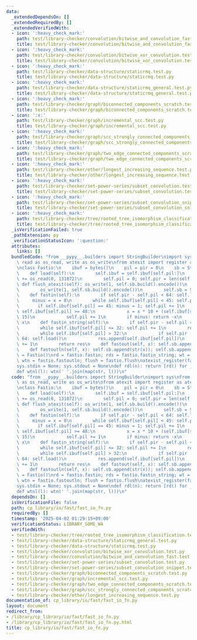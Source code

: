 ```yaml
---
data:
  _extendedDependsOn: []
  _extendedRequiredBy: []
  _extendedVerifiedWith:
  - icon: ':heavy_check_mark:'
    path: test/library-checker/convolution/bitwise_and_convolution_fast.test.py
    title: test/library-checker/convolution/bitwise_and_convolution_fast.test.py
  - icon: ':heavy_check_mark:'
    path: test/library-checker/convolution/bitwise_xor_convolution.test.py
    title: test/library-checker/convolution/bitwise_xor_convolution.test.py
  - icon: ':heavy_check_mark:'
    path: test/library-checker/data-structure/staticrmq.test.py
    title: test/library-checker/data-structure/staticrmq.test.py
  - icon: ':heavy_check_mark:'
    path: test/library-checker/data-structure/staticrmq_general.test.py
    title: test/library-checker/data-structure/staticrmq_general.test.py
  - icon: ':heavy_check_mark:'
    path: test/library-checker/graph/biconnected_components_scratch.test.py
    title: test/library-checker/graph/biconnected_components_scratch.test.py
  - icon: ':x:'
    path: test/library-checker/graph/incremental_scc.test.py
    title: test/library-checker/graph/incremental_scc.test.py
  - icon: ':heavy_check_mark:'
    path: test/library-checker/graph/scc_strongly_connected_components_scratch.test.py
    title: test/library-checker/graph/scc_strongly_connected_components_scratch.test.py
  - icon: ':heavy_check_mark:'
    path: test/library-checker/graph/two_edge_connected_components_scratch.test.py
    title: test/library-checker/graph/two_edge_connected_components_scratch.test.py
  - icon: ':heavy_check_mark:'
    path: test/library-checker/other/longest_increasing_sequence.test.py
    title: test/library-checker/other/longest_increasing_sequence.test.py
  - icon: ':heavy_check_mark:'
    path: test/library-checker/set-power-series/subset_convolution.test.py
    title: test/library-checker/set-power-series/subset_convolution.test.py
  - icon: ':heavy_check_mark:'
    path: test/library-checker/set-power-series/subset_convolution_snippet.test.py
    title: test/library-checker/set-power-series/subset_convolution_snippet.test.py
  - icon: ':heavy_check_mark:'
    path: test/library-checker/tree/rooted_tree_isomorphism_classification.test.py
    title: test/library-checker/tree/rooted_tree_isomorphism_classification.test.py
  _isVerificationFailed: true
  _pathExtension: py
  _verificationStatusIcon: ':question:'
  attributes:
    links: []
  bundledCode: "from __pypy__.builders import StringBuilder\nimport sys\nfrom os import\
    \ read as os_read, write as os_write\nfrom atexit import register as atexist_register\n\
    \nclass Fastio:\n    ibuf = bytes()\n    pil = pir = 0\n    sb = StringBuilder()\n\
    \    def load(self):\n        self.ibuf = self.ibuf[self.pil:]\n        self.ibuf\
    \ += os_read(0, 131072)\n        self.pil = 0; self.pir = len(self.ibuf)\n   \
    \ def flush_atexit(self): os_write(1, self.sb.build().encode())\n    def flush(self):\n\
    \        os_write(1, self.sb.build().encode())\n        self.sb = StringBuilder()\n\
    \    def fastin(self):\n        if self.pir - self.pil < 64: self.load()\n   \
    \     minus = x = 0\n        while self.ibuf[self.pil] < 45: self.pil += 1\n \
    \       if self.ibuf[self.pil] == 45: minus = 1; self.pil += 1\n        while\
    \ self.ibuf[self.pil] >= 48:\n            x = x * 10 + (self.ibuf[self.pil] &\
    \ 15)\n            self.pil += 1\n        if minus: return -x\n        return\
    \ x\n    def fastin_string(self):\n        if self.pir - self.pil < 64: self.load()\n\
    \        while self.ibuf[self.pil] <= 32: self.pil += 1\n        res = bytearray()\n\
    \        while self.ibuf[self.pil] > 32:\n            if self.pir - self.pil <\
    \ 64: self.load()\n            res.append(self.ibuf[self.pil])\n            self.pil\
    \ += 1\n        return res\n    def fastout(self, x): self.sb.append(str(x))\n\
    \    def fastoutln(self, x): self.sb.append(str(x)); self.sb.append('\\n')\nfastio\
    \ = Fastio()\nrd = fastio.fastin; rds = fastio.fastin_string; wt = fastio.fastout;\
    \ wtn = fastio.fastoutln; flush = fastio.flush\natexist_register(fastio.flush_atexit)\n\
    sys.stdin = None; sys.stdout = None\ndef rdl(n): return [rd() for _ in range(n)]\n\
    def wtnl(l): wtn(' '.join(map(str, l)))\n"
  code: "from __pypy__.builders import StringBuilder\nimport sys\nfrom os import read\
    \ as os_read, write as os_write\nfrom atexit import register as atexist_register\n\
    \nclass Fastio:\n    ibuf = bytes()\n    pil = pir = 0\n    sb = StringBuilder()\n\
    \    def load(self):\n        self.ibuf = self.ibuf[self.pil:]\n        self.ibuf\
    \ += os_read(0, 131072)\n        self.pil = 0; self.pir = len(self.ibuf)\n   \
    \ def flush_atexit(self): os_write(1, self.sb.build().encode())\n    def flush(self):\n\
    \        os_write(1, self.sb.build().encode())\n        self.sb = StringBuilder()\n\
    \    def fastin(self):\n        if self.pir - self.pil < 64: self.load()\n   \
    \     minus = x = 0\n        while self.ibuf[self.pil] < 45: self.pil += 1\n \
    \       if self.ibuf[self.pil] == 45: minus = 1; self.pil += 1\n        while\
    \ self.ibuf[self.pil] >= 48:\n            x = x * 10 + (self.ibuf[self.pil] &\
    \ 15)\n            self.pil += 1\n        if minus: return -x\n        return\
    \ x\n    def fastin_string(self):\n        if self.pir - self.pil < 64: self.load()\n\
    \        while self.ibuf[self.pil] <= 32: self.pil += 1\n        res = bytearray()\n\
    \        while self.ibuf[self.pil] > 32:\n            if self.pir - self.pil <\
    \ 64: self.load()\n            res.append(self.ibuf[self.pil])\n            self.pil\
    \ += 1\n        return res\n    def fastout(self, x): self.sb.append(str(x))\n\
    \    def fastoutln(self, x): self.sb.append(str(x)); self.sb.append('\\n')\nfastio\
    \ = Fastio()\nrd = fastio.fastin; rds = fastio.fastin_string; wt = fastio.fastout;\
    \ wtn = fastio.fastoutln; flush = fastio.flush\natexist_register(fastio.flush_atexit)\n\
    sys.stdin = None; sys.stdout = None\ndef rdl(n): return [rd() for _ in range(n)]\n\
    def wtnl(l): wtn(' '.join(map(str, l)))\n"
  dependsOn: []
  isVerificationFile: false
  path: cp_library/io/fast/fast_io_fn.py
  requiredBy: []
  timestamp: '2025-04-02 01:29:15+09:00'
  verificationStatus: LIBRARY_SOME_WA
  verifiedWith:
  - test/library-checker/tree/rooted_tree_isomorphism_classification.test.py
  - test/library-checker/data-structure/staticrmq_general.test.py
  - test/library-checker/data-structure/staticrmq.test.py
  - test/library-checker/convolution/bitwise_xor_convolution.test.py
  - test/library-checker/convolution/bitwise_and_convolution_fast.test.py
  - test/library-checker/set-power-series/subset_convolution.test.py
  - test/library-checker/set-power-series/subset_convolution_snippet.test.py
  - test/library-checker/graph/biconnected_components_scratch.test.py
  - test/library-checker/graph/incremental_scc.test.py
  - test/library-checker/graph/two_edge_connected_components_scratch.test.py
  - test/library-checker/graph/scc_strongly_connected_components_scratch.test.py
  - test/library-checker/other/longest_increasing_sequence.test.py
documentation_of: cp_library/io/fast/fast_io_fn.py
layout: document
redirect_from:
- /library/cp_library/io/fast/fast_io_fn.py
- /library/cp_library/io/fast/fast_io_fn.py.html
title: cp_library/io/fast/fast_io_fn.py
---
```

